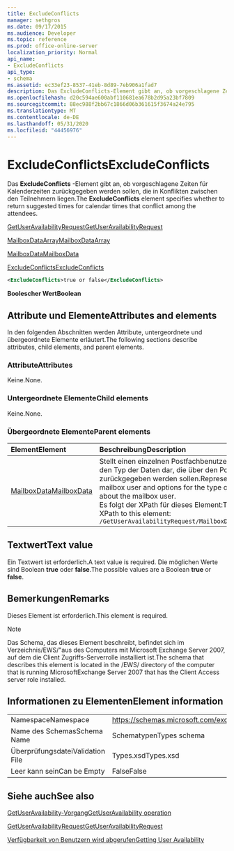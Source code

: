 ```yaml
---
title: ExcludeConflicts
manager: sethgros
ms.date: 09/17/2015
ms.audience: Developer
ms.topic: reference
ms.prod: office-online-server
localization_priority: Normal
api_name:
- ExcludeConflicts
api_type:
- schema
ms.assetid: ec33ef23-8537-41eb-8d89-7eb906a1fad7
description: Das ExcludeConflicts-Element gibt an, ob vorgeschlagene Zeiten für Kalenderzeiten zurückgegeben werden sollen, die in Konflikten zwischen den Teilnehmern liegen.
ms.openlocfilehash: d20c594ae600abf110681ea678b2d95a23bf7809
ms.sourcegitcommit: 88ec988f2bb67c1866d06b361615f3674a24e795
ms.translationtype: MT
ms.contentlocale: de-DE
ms.lasthandoff: 05/31/2020
ms.locfileid: "44456976"
---
```

# <a name="excludeconflicts"></a><span data-ttu-id="b49ef-103">ExcludeConflicts</span><span class="sxs-lookup"><span data-stu-id="b49ef-103">ExcludeConflicts</span></span>

<span data-ttu-id="b49ef-104">Das **ExcludeConflicts** -Element gibt an, ob vorgeschlagene Zeiten für Kalenderzeiten zurückgegeben werden sollen, die in Konflikten zwischen den Teilnehmern liegen.</span><span class="sxs-lookup"><span data-stu-id="b49ef-104">The **ExcludeConflicts** element specifies whether to return suggested times for calendar times that conflict among the attendees.</span></span> 
  
[<span data-ttu-id="b49ef-105">GetUserAvailabilityRequest</span><span class="sxs-lookup"><span data-stu-id="b49ef-105">GetUserAvailabilityRequest</span></span>](getuseravailabilityrequest.md)
  
[<span data-ttu-id="b49ef-106">MailboxDataArray</span><span class="sxs-lookup"><span data-stu-id="b49ef-106">MailboxDataArray</span></span>](mailboxdataarray.md)
  
[<span data-ttu-id="b49ef-107">MailboxData</span><span class="sxs-lookup"><span data-stu-id="b49ef-107">MailboxData</span></span>](mailboxdata.md)
  
[<span data-ttu-id="b49ef-108">ExcludeConflicts</span><span class="sxs-lookup"><span data-stu-id="b49ef-108">ExcludeConflicts</span></span>](excludeconflicts.md)
  
```xml
<ExcludeConflicts>true or false</ExcludeConflicts>
```

 <span data-ttu-id="b49ef-109">**Boolescher Wert**</span><span class="sxs-lookup"><span data-stu-id="b49ef-109">**Boolean**</span></span>
## <a name="attributes-and-elements"></a><span data-ttu-id="b49ef-110">Attribute und Elemente</span><span class="sxs-lookup"><span data-stu-id="b49ef-110">Attributes and elements</span></span>

<span data-ttu-id="b49ef-111">In den folgenden Abschnitten werden Attribute, untergeordnete und übergeordnete Elemente erläutert.</span><span class="sxs-lookup"><span data-stu-id="b49ef-111">The following sections describe attributes, child elements, and parent elements.</span></span>
  
### <a name="attributes"></a><span data-ttu-id="b49ef-112">Attribute</span><span class="sxs-lookup"><span data-stu-id="b49ef-112">Attributes</span></span>

<span data-ttu-id="b49ef-113">Keine.</span><span class="sxs-lookup"><span data-stu-id="b49ef-113">None.</span></span>
  
### <a name="child-elements"></a><span data-ttu-id="b49ef-114">Untergeordnete Elemente</span><span class="sxs-lookup"><span data-stu-id="b49ef-114">Child elements</span></span>

<span data-ttu-id="b49ef-115">Keine.</span><span class="sxs-lookup"><span data-stu-id="b49ef-115">None.</span></span>
  
### <a name="parent-elements"></a><span data-ttu-id="b49ef-116">Übergeordnete Elemente</span><span class="sxs-lookup"><span data-stu-id="b49ef-116">Parent elements</span></span>

|<span data-ttu-id="b49ef-117">**Element**</span><span class="sxs-lookup"><span data-stu-id="b49ef-117">**Element**</span></span>|<span data-ttu-id="b49ef-118">**Beschreibung**</span><span class="sxs-lookup"><span data-stu-id="b49ef-118">**Description**</span></span>|
|:-----|:-----|
|[<span data-ttu-id="b49ef-119">MailboxData</span><span class="sxs-lookup"><span data-stu-id="b49ef-119">MailboxData</span></span>](mailboxdata.md) <br/> |<span data-ttu-id="b49ef-120">Stellt einen einzelnen Postfachbenutzer und Optionen für den Typ der Daten dar, die über den Postfachbenutzer zurückgegeben werden sollen.</span><span class="sxs-lookup"><span data-stu-id="b49ef-120">Represents an individual mailbox user and options for the type of data to be returned about the mailbox user.</span></span>  <br/> <span data-ttu-id="b49ef-121">Es folgt der XPath für dieses Element:</span><span class="sxs-lookup"><span data-stu-id="b49ef-121">The following is the XPath to this element:</span></span>  <br/>  `/GetUserAvailabilityRequest/MailboxDataArray/MailboxData` <br/> |
   
## <a name="text-value"></a><span data-ttu-id="b49ef-122">Textwert</span><span class="sxs-lookup"><span data-stu-id="b49ef-122">Text value</span></span>

<span data-ttu-id="b49ef-123">Ein Textwert ist erforderlich.</span><span class="sxs-lookup"><span data-stu-id="b49ef-123">A text value is required.</span></span> <span data-ttu-id="b49ef-124">Die möglichen Werte sind Boolean **true** oder **false**.</span><span class="sxs-lookup"><span data-stu-id="b49ef-124">The possible values are a Boolean **true** or **false**.</span></span>
  
## <a name="remarks"></a><span data-ttu-id="b49ef-125">Bemerkungen</span><span class="sxs-lookup"><span data-stu-id="b49ef-125">Remarks</span></span>

<span data-ttu-id="b49ef-126">Dieses Element ist erforderlich.</span><span class="sxs-lookup"><span data-stu-id="b49ef-126">This element is required.</span></span>
  
> [!NOTE]
> <span data-ttu-id="b49ef-127">Das Schema, das dieses Element beschreibt, befindet sich im Verzeichnis/EWS/"aus des Computers mit Microsoft Exchange Server 2007, auf dem die Client Zugriffs-Serverrolle installiert ist.</span><span class="sxs-lookup"><span data-stu-id="b49ef-127">The schema that describes this element is located in the /EWS/ directory of the computer that is running MicrosoftExchange Server 2007 that has the Client Access server role installed.</span></span> 
  
## <a name="element-information"></a><span data-ttu-id="b49ef-128">Informationen zu Elementen</span><span class="sxs-lookup"><span data-stu-id="b49ef-128">Element information</span></span>

|||
|:-----|:-----|
|<span data-ttu-id="b49ef-129">Namespace</span><span class="sxs-lookup"><span data-stu-id="b49ef-129">Namespace</span></span>  <br/> |https://schemas.microsoft.com/exchange/services/2006/types  <br/> |
|<span data-ttu-id="b49ef-130">Name des Schemas</span><span class="sxs-lookup"><span data-stu-id="b49ef-130">Schema Name</span></span>  <br/> |<span data-ttu-id="b49ef-131">Schematypen</span><span class="sxs-lookup"><span data-stu-id="b49ef-131">Types schema</span></span>  <br/> |
|<span data-ttu-id="b49ef-132">Überprüfungsdatei</span><span class="sxs-lookup"><span data-stu-id="b49ef-132">Validation File</span></span>  <br/> |<span data-ttu-id="b49ef-133">Types.xsd</span><span class="sxs-lookup"><span data-stu-id="b49ef-133">Types.xsd</span></span>  <br/> |
|<span data-ttu-id="b49ef-134">Leer kann sein</span><span class="sxs-lookup"><span data-stu-id="b49ef-134">Can be Empty</span></span>  <br/> |<span data-ttu-id="b49ef-135">False</span><span class="sxs-lookup"><span data-stu-id="b49ef-135">False</span></span>  <br/> |
   
## <a name="see-also"></a><span data-ttu-id="b49ef-136">Siehe auch</span><span class="sxs-lookup"><span data-stu-id="b49ef-136">See also</span></span>



[<span data-ttu-id="b49ef-137">GetUserAvailability-Vorgang</span><span class="sxs-lookup"><span data-stu-id="b49ef-137">GetUserAvailability operation</span></span>](getuseravailability-operation.md)
  
[<span data-ttu-id="b49ef-138">GetUserAvailabilityRequest</span><span class="sxs-lookup"><span data-stu-id="b49ef-138">GetUserAvailabilityRequest</span></span>](getuseravailabilityrequest.md)


[<span data-ttu-id="b49ef-139">Verfügbarkeit von Benutzern wird abgerufen</span><span class="sxs-lookup"><span data-stu-id="b49ef-139">Getting User Availability</span></span>](https://msdn.microsoft.com/library/d4133fcb-9b0f-4e6b-aadf-a389da83516a%28Office.15%29.aspx)

